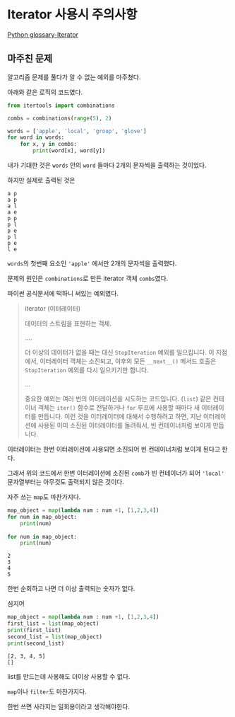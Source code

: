 # Iterator 사용시 주의사항

[Python glossary-Iterator](https://docs.python.org/ko/3/glossary.html#term-iterator)



## 마주친 문제

알고리즘 문제를 풀다가 알 수 없는 예외를 마주쳤다.

아래와 같은 로직의 코드였다.

```python
from itertools import combinations

combs = combinations(range(5), 2)

words = ['apple', 'local', 'group', 'glove']
for word in words:
    for x, y in combs:
        print(word[x], word[y])
```

내가 기대한 것은 `words` 안의 `word` 들마다 2개의 문자씩을 출력하는 것이었다.

하지만 실제로 출력된 것은

```
a p
a p
a l
a e
p p
p l
p e
p l
p e
l e
```

`words`의 첫번째 요소인 `'apple'` 에서만 2개의 문자씩을 출력했다.



문제의 원인은 `combinations`로 만든 iterator 객체  `combs`였다.

파이썬 공식문서에 떡하니 써있는 예외였다.

>iterator (이터레이터)
>
>데이터의 스트림을 표현하는 객체. 
>
>....
>
>더 이상의 데이터가 없을 때는 대신 `StopIteration` 예외를 일으킵니다. 이 지점에서, 이터레이터 객체는 소진되고, 이후의 모든 `__next__()` 메서드 호출은 `StopIteration` 예외를 다시 일으키기만 합니다. 
>
>...
>
> 중요한 예외는 여러 번의 이터레이션을 시도하는 코드입니다. (`list`) 같은 컨테이너 객체는 `iter()` 함수로 전달하거나 `for` 루프에 사용할 때마다 새 이터레이터를 만듭니다. 이런 것을 이터레이터에 대해서 수행하려고 하면, 지난 이터레이션에 사용된 이미 소진된 이터레이터를 돌려줘서, 빈 컨테이너처럼 보이게 만듭니다.

이터레이터는 한번 이터레이션에 사용되면 소진되어 빈 컨테이너처럼 보이게 된다고 한다.

그래서 위의 코드에서 한번 이터레이션에 소진된 `comb`가 빈 컨테이너가 되어 `'local'` 문자열부터는 아무것도 출력되지 않은 것이다.

자주 쓰는 `map`도 마찬가지다.

```python
map_object = map(lambda num : num +1, [1,2,3,4])
for num in map_object:
    print(num)
    
for num in map_object:
    print(num)
```

```
2
3
4
5
```

한번 순회하고 나면 더 이상 출력되는 숫자가 없다.

심지어

```python
map_object = map(lambda num : num +1, [1,2,3,4])
first_list = list(map_object)
print(first_list)
second_list = list(map_object)
print(second_list)
```

```
[2, 3, 4, 5]
[]
```

list를 만드는데 사용해도 더이상 사용할 수 없다.

`map`이나 `filter`도 마찬가지다.

한번 쓰면 사라지는 일회용이라고 생각해야한다.
